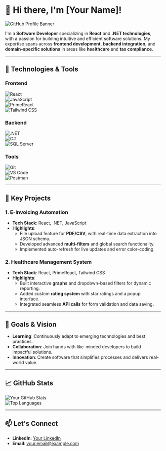 
# 👋 Hi there, I'm [Your Name]!  

![GitHub Profile Banner](https://via.placeholder.com/800x200?text=Welcome+to+My+GitHub+Profile)

I'm a **Software Developer** specializing in **React** and **.NET technologies**, with a passion for building intuitive and efficient software solutions. My expertise spans across **frontend development**, **backend integration**, and **domain-specific solutions** in areas like **healthcare** and **tax compliance**.  

---

## 🔧 Technologies & Tools  

### **Frontend**  
![React](https://img.shields.io/badge/-React-61DAFB?logo=react&logoColor=white&style=flat)  
![JavaScript](https://img.shields.io/badge/-JavaScript-F7DF1E?logo=javascript&logoColor=black&style=flat)  
![PrimeReact](https://img.shields.io/badge/-PrimeReact-42A5F5?logo=prime&logoColor=white&style=flat)  
![Tailwind CSS](https://img.shields.io/badge/-Tailwind_CSS-38B2AC?logo=tailwindcss&logoColor=white&style=flat)

### **Backend**  
![.NET](https://img.shields.io/badge/-.NET-512BD4?logo=dotnet&logoColor=white&style=flat)  
![C#](https://img.shields.io/badge/-CSharp-239120?logo=csharp&logoColor=white&style=flat)  
![SQL Server](https://img.shields.io/badge/-SQL_Server-CC2927?logo=microsoftsqlserver&logoColor=white&style=flat)

### **Tools**  
![Git](https://img.shields.io/badge/-Git-F05032?logo=git&logoColor=white&style=flat)  
![VS Code](https://img.shields.io/badge/-VS_Code-007ACC?logo=visualstudiocode&logoColor=white&style=flat)  
![Postman](https://img.shields.io/badge/-Postman-FF6C37?logo=postman&logoColor=white&style=flat)

---

## 🌟 Key Projects  

### **1. E-Invoicing Automation**  
- **Tech Stack**: React, .NET, JavaScript  
- **Highlights**:  
  - File upload feature for **PDF/CSV**, with real-time data extraction into JSON schema.  
  - Developed advanced **multi-filters** and global search functionality.  
  - Implemented auto-refresh for live updates and error color-coding.  

### **2. Healthcare Management System**  
- **Tech Stack**: React, PrimeReact, Tailwind CSS  
- **Highlights**:  
  - Built interactive **graphs** and dropdown-based filters for dynamic reporting.  
  - Added custom **rating system** with star ratings and a popup interface.  
  - Integrated seamless **API calls** for form validation and data saving.  

---

## 🚀 Goals & Vision  

- **Learning**: Continuously adapt to emerging technologies and best practices.  
- **Collaboration**: Join hands with like-minded developers to build impactful solutions.  
- **Innovation**: Create software that simplifies processes and delivers real-world value.  

---

## 📈 GitHub Stats  

![Your GitHub Stats](https://github-readme-stats.vercel.app/api?username=yourusername&show_icons=true&hide=prs&theme=radical)  
![Top Languages](https://github-readme-stats.vercel.app/api/top-langs/?username=yourusername&layout=compact&theme=radical)  

---

## 📫 Let's Connect  

- **LinkedIn**: [Your LinkedIn](https://linkedin.com/in/yourprofile)  
- **Email**: [your.email@example.com](mailto:your.email@example.com)  
